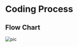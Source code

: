 # Coding Process

## Flow Chart

![pic](https://wwsiyang.github.io/CODEWORD/SKO/Week_09/flowchart.jpg)


